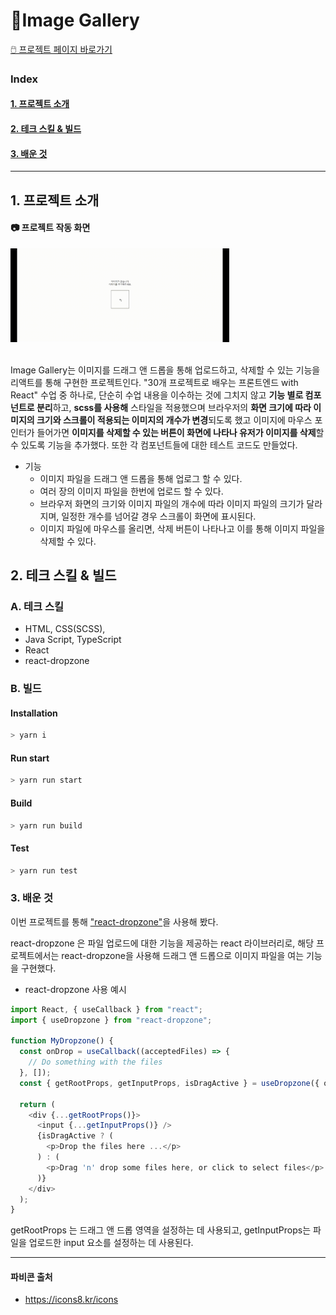 # 🤳Image Gallery

[🖱️ 프로젝트 페이지 바로가기](https://badahertz52.github.io/30projects_image-gallery/)

### Index

#### <a href="#introduce">1. 프로젝트 소개</a>

#### <a href="#skill-build">2. 테크 스킬 & 빌드</a>

#### <a href="#study">3. 배운 것 </a>

---

## <div id="introduce">1. 프로젝트 소개</div>

#### 📷 프로젝트 작동 화면

<img alt="image gallery" src="./gallery.gif" width="350px">
<br/>
<br/>

Image Gallery는 이미지를 드래그 앤 드롭을 통해 업로드하고, 삭제할 수 있는 기능을 리액트를 통해 구현한 프로젝트인다.
"30개 프로젝트로 배우는 프론트엔드 with React" 수업 중 하나로, 단순히 수업 내용을 이수하는 것에 그치지 않고
**기능 별로 컴포넌트로 분리**하고, **scss를 사용해** 스타일을 적용했으며 브라우저의 **화면 크기에 따라 이미지의 크기와 스크롤이 적용되는 이미지의 개수가 변경**되도록 했고 이미지에 마우스 포인터가 들어가면 **이미지를 삭제할 수 있는 버튼이 화면에 나타나 유저가 이미지를 삭제**할 수 있도록 기능을 추가했다. 또한 각 컴포넌트들에 대한 테스트 코드도 만들었다.

- 기능
  - 이미지 파일을 드래그 앤 드롭을 통해 업로그 할 수 있다.
  - 여러 장의 이미지 파일을 한번에 업로드 할 수 있다.
  - 브라우저 화면의 크기와 이미지 파일의 개수에 따라 이미지 파일의 크기가 달라지며, 일정한 개수를 넘어갈 경우 스크롤이 화면에 표시된다.
  - 이미지 파일에 마우스를 올리면, 삭제 버튼이 나타나고 이를 통해 이미지 파일을 삭제할 수 있다.

## <div id="skill-build">2. 테크 스킬 & 빌드</div>

### A. 테크 스킬

- HTML, CSS(SCSS),
- Java Script, TypeScript
- React
- react-dropzone

### B. 빌드

#### Installation

```bash
> yarn i
```

#### Run start

```bash
> yarn run start
```

#### Build

```bash
> yarn run build
```

#### Test

```bash
> yarn run test
```

### <div id="study">3. 배운 것 </div>

이번 프로젝트를 통해 ["react-dropzone"](https://react-dropzone.js.org/)을 사용해 봤다.

react-dropzone 은 파일 업로드에 대한 기능을 제공하는 react 라이브러리로, 해당 프로젝트에서는 react-dropzone을 사용해 드래그 앤 드롭으로 이미지 파일을 여는 기능을 구현했다.

- react-dropzone 사용 예시

```js
import React, { useCallback } from "react";
import { useDropzone } from "react-dropzone";

function MyDropzone() {
  const onDrop = useCallback((acceptedFiles) => {
    // Do something with the files
  }, []);
  const { getRootProps, getInputProps, isDragActive } = useDropzone({ onDrop });

  return (
    <div {...getRootProps()}>
      <input {...getInputProps()} />
      {isDragActive ? (
        <p>Drop the files here ...</p>
      ) : (
        <p>Drag 'n' drop some files here, or click to select files</p>
      )}
    </div>
  );
}
```

getRootProps 는 드래그 앤 드롭 영역을 설정하는 데 사용되고, getInputProps는 파일을 업로드한 input 요소를 설정하는 데 사용된다.

---

#### 파비콘 출처

- https://icons8.kr/icons
